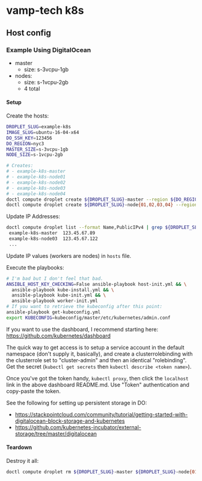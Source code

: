 # vamp-tech k8s

## Host config
### Example Using DigitalOcean

- master
  - size: s-3vcpu-1gb
- nodes:
  - size: s-1vcpu-2gb
  - 4 total

#### Setup

Create the hosts:

```bash
DROPLET_SLUG=example-k8s
IMAGE_SLUG=ubuntu-16-04-x64
DO_SSH_KEY=123456
DO_REGION=nyc3
MASTER_SIZE=s-3vcpu-1gb
NODE_SIZE=s-1vcpu-2gb

# Creates:
# - example-k8s-master
# - example-k8s-node01
# - example-k8s-node02
# - example-k8s-node03
# - example-k8s-node04
doctl compute droplet create ${DROPLET_SLUG}-master --region ${DO_REGION} --image ${IMAGE_SLUG} --size ${MASTER_SIZE} --enable-private-networking --ssh-keys ${DO_SSH_KEY} --wait
doctl compute droplet create ${DROPLET_SLUG}-node{01,02,03,04} --region ${DO_REGION}  --image ${IMAGE_SLUG} --size ${NODE_SIZE} --enable-private-networking --ssh-keys ${DO_SSH_KEY} --wait
```


Update IP Addresses:

```bash
doctl compute droplet list --format Name,PublicIPv4 | grep ${DROPLET_SLUG}
 example-k8s-master  123.45.67.89
 example-k8s-node03  123.45.67.122
 ...
```

Update IP values (workers are nodes) in `hosts` file.

Execute the playbooks:

```bash
# I'm bad but I don't feel that bad.
ANSIBLE_HOST_KEY_CHECKING=False ansible-playbook host-init.yml && \
  ansible-playbook kube-install.yml && \
  ansible-playbook kube-init.yml && \
  ansible-playbook worker-init.yml
# If you want to retrieve the kubeconfig after this point:
ansible-playbook get-kubeconfig.yml
export KUBECONFIG=kubeconfig/master/etc/kubernetes/admin.conf
```

If you want to use the dashboard, I recommend starting here: https://github.com/kubernetes/dashboard

The quick way to get access is to setup a service account in the default namespace (don't supply it, basically), and create a clusterrolebinding with the clusterrole set to "cluster-admin" and then an identical "rolebinding". Get the secret (`kubectl get secrets` then `kubectl describe <token name>`).

Once you've got the token handy, `kubectl proxy`, then click the `localhost` link in the above dashboard README.md. Use "Token" authentication and copy-paste the token.

See the following for setting up persistent storage in DO:

- https://stackpointcloud.com/community/tutorial/getting-started-with-digitalocean-block-storage-and-kubernetes
- https://github.com/kubernetes-incubator/external-storage/tree/master/digitalocean

#### Teardown

Destroy it all:

```bash
doctl compute droplet rm ${DROPLET_SLUG}-master ${DROPLET_SLUG}-node{01,02,03,04} -f --wait
```
